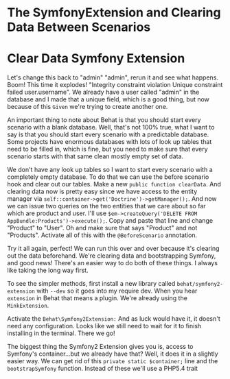 # The SymfonyExtension and Clearing Data Between Scenarios

# Clear Data Symfony Extension

Let's change this back to "admin" "admin", rerun it and see what happens. Boom! This time
it explodes! "Integrity constraint violation Unique constraint failed user.username". We
already have a user called "admin" in the database and I made that a unique field, which
is a good thing, but now because of this `Given` we're trying to create another one.

An important thing to note about Behat is that you should start every scenario with a blank
database. Well, that's not 100% true, what I want to say is that you should start every scenario
with a predictable database. Some projects have enormous databases with lots of look up tables
that need to be filled in, which is fine, but you need to make sure that every scenario starts with
that same clean mostly empty set of data.

 We don't have any look up tables so I want to start every scenario with a completely empty database.
 To do that we can use the before scenario hook and clear out our tables. Make a new `public function clearData`.
 And clearing data now is pretty easy since we have access to the entity manager via 
 `self::container->get('Doctrine')->getManager();`. And now we can issue two queries on the two entities that
 we care about so far which are product and user. I'll use `$em->createQuery('DELETE FROM AppBundle:Products')->execute();`.
 Copy and paste that line and change "Product" to "User". Oh and make sure that says "Product" and
 not "Products". Activate all of this with the `@BeforeScenario` annotation. 
 
 Try it all again, perfect! We can run this over and over because it's clearing out the data
 beforehand. We're clearing data and bootstrapping Symfony, and good news! There's an easier
 way to do both of these things. I always like taking the long way first.
 
 To see the simpler methods, first install a new library called `behat/symfony2-extension` with `--dev`
 so it goes into my require dev. When you hear `extension` in Behat that means a plugin. We're already
 using the `MinkExtension`. 
 
 Activate the `Behat\Symfony2Extension:` And as luck would have it, it doesn't need any configuration.
 Looks like we still need to wait for it to finish installing in the terminal. There we go! 
 
 The biggest thing the Symfony2 Extension gives you is, access to Symfony's container...but we already have that?
 Well, it does it in a slightly easier way. We can get rid of this `private static $container;` line 
 and the `bootstrapSymfony` function. Instead of these we'll use a PHP5.4 trait
 
